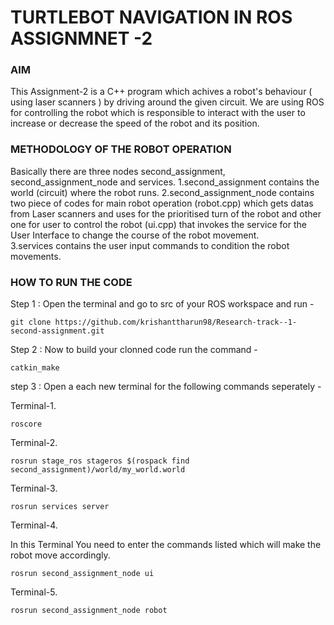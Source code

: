 # TURTLEBOT NAVIGATION IN ROS ASSIGNMNET -2
### AIM
This Assignment-2 is a C++ program which achives a robot's behaviour ( using laser scanners ) by driving around the given circuit. We are using ROS for controlling the robot which is responsible to interact with the user to increase or decrease the speed of the robot and its position.

### METHODOLOGY OF THE ROBOT OPERATION 

Basically there are three nodes second_assignment, second_assignment_node and services. 
      1.second_assignment contains the world (circuit) where the robot runs.
      2.second_assignment_node contains two piece of codes for main robot operation (robot.cpp) which gets datas from Laser scanners and uses for the prioritised    turn of the robot and other one for user to control the robot (ui.cpp) that invokes the service for the User Interface to change the course of the robot movement.  
      3.services contains the user input commands to condition the robot movements.
      
      
### HOW TO RUN THE CODE 

Step 1 : Open the terminal and go to src of your ROS workspace and run -

<pre><code>git clone https://github.com/krishanttharun98/Research-track--1-second-assignment.git</code></pre>


Step 2 : Now to build your clonned code run the command -

<pre><code>catkin_make</code></pre>

step 3 : Open a each new terminal for the following commands seperately -
 
Terminal-1. 

<pre><code>roscore</code></pre>

Terminal-2.

<pre><code>rosrun stage_ros stageros $(rospack find second_assignment)/world/my_world.world</code></pre>

Terminal-3.

<pre><code>rosrun services server</code></pre>

Terminal-4.

In this Terminal You need to enter the commands listed which will make the robot move accordingly.

<pre><code>rosrun second_assignment_node ui</code></pre>


Terminal-5.

<pre><code>rosrun second_assignment_node robot</code></pre>
